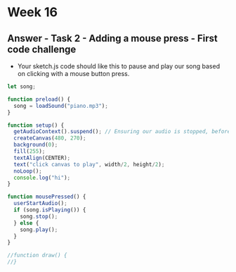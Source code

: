 # Week 16

## Answer - Task 2 - Adding a mouse press - First code challenge



- Your sketch.js code should like this to pause and play our song based on clicking with a mouse button press.

```javascript
let song;

function preload() {
  song = loadSound("piano.mp3");  
}

function setup() {
  getAudioContext().suspend(); // Ensuring our audio is stopped, before being triggered on mousePress below. Stupid Chrome :)
  createCanvas(480, 270);
  background(0);
  fill(255);
  textAlign(CENTER);
  text("click canvas to play", width/2, height/2);
  noLoop();
  console.log("hi");
}

function mousePressed() {
  userStartAudio();
  if (song.isPlaying()) {
    song.stop();
  } else {
    song.play();
  }
}

//function draw() {
//}
```

